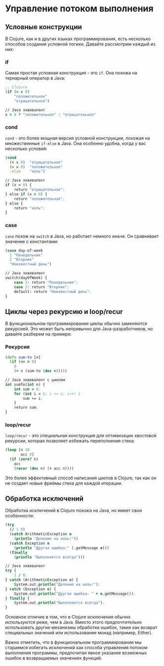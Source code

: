 # Управление потоком выполнения

## Условные конструкции

В Clojure, как и в других языках программирования, есть несколько способов создания условной логики. Давайте рассмотрим каждый из них:

### if

Самая простая условная конструкция - это `if`. Она похожа на тернарный оператор в Java:

```clojure
;; Clojure
(if (> x 0)
    "положительное"
    "отрицательное")

// Java эквивалент
x > 0 ? "положительное" : "отрицательное"
```

### cond

`cond` - это более мощная версия условной конструкции, похожая на множественные `if-else` в Java. Она особенно удобна, когда у вас несколько условий:

```clojure
(cond
  (< x 0)  "отрицательное"
  (> x 0)  "положительное"
  :else    "ноль")

// Java эквивалент
if (x < 0) {
    return "отрицательное";
} else if (x > 0) {
    return "положительное";
} else {
    return "ноль";
}
```

### case

`case` похож на `switch` в Java, но работает немного иначе. Он сравнивает значение с константами:

```clojure
(case day-of-week
  1 "Понедельник"
  2 "Вторник"
  "Неизвестный день")

// Java эквивалент
switch(dayOfWeek) {
    case 1: return "Понедельник";
    case 2: return "Вторник";
    default: return "Неизвестный день";
}
```

## Циклы через рекурсию и loop/recur

В функциональном программировании циклы обычно заменяются рекурсией. Это может быть непривычно для Java-разработчиков, но давайте разберем на примере:

### Рекурсия

```clojure
(defn sum-to [n]
  (if (<= n 0)
    0
    (+ n (sum-to (dec n)))))

// Java эквивалент с циклом
int sumTo(int n) {
    int sum = 0;
    for (int i = 1; i <= n; i++) {
        sum += i;
    }
    return sum;
}
```

### loop/recur

`loop/recur` - это специальная конструкция для оптимизации хвостовой рекурсии, которая позволяет избежать переполнения стека:

```clojure
(loop [n 10
       acc 0]
  (if (zero? n)
    acc
    (recur (dec n) (+ acc n))))
```

Это более эффективный способ написания циклов в Clojure, так как он не создает новые фреймы стека для каждой итерации.

## Обработка исключений

Обработка исключений в Clojure похожа на Java, но имеет свои особенности:

```clojure
(try
  (/ 1 0)
  (catch ArithmeticException e
    (println "Деление на ноль!"))
  (catch Exception e
    (println "Другая ошибка:" (.getMessage e)))
  (finally
    (println "Выполняется всегда")))

// Java эквивалент
try {
    1 / 0;
} catch (ArithmeticException e) {
    System.out.println("Деление на ноль!");
} catch (Exception e) {
    System.out.println("Другая ошибка: " + e.getMessage());
} finally {
    System.out.println("Выполняется всегда");
}
```

Основное отличие в том, что в Clojure исключения обычно используются реже, чем в Java. Вместо этого предпочтительно использовать другие механизмы обработки ошибок, такие как возврат специальных значений или использование монад (например, Either).

Важно отметить, что в функциональном программировании мы стараемся избегать исключений как способа управления потоком выполнения программы, предпочитая явное указание возможных ошибок в возвращаемых значениях функций.
